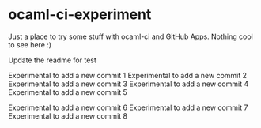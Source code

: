 # ocaml-ci-experiment

Just a place to try some stuff with ocaml-ci and GitHub Apps. Nothing cool to see here :)

Update the readme for test

Experimental to add a new commit 1
Experimental to add a new commit 2
Experimental to add a new commit 3
Experimental to add a new commit 4
Experimental to add a new commit 5

Experimental to add a new commit 6
Experimental to add a new commit 7
Experimental to add a new commit 8
